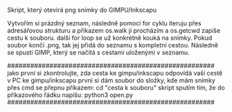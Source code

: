 Skript, který otevírá png snímky do GIMPU/Inkscapu

Vytvořím si prázdný seznam, následně pomocí for cyklu iteruju přes adresářovou strukturu a příkazem os.walk ji procházím a os.getcwd zapíše cestu k souboru. další for loop se už konkrétně kouká na snímky. Pokud soubor končí .png, tak jej přidá do seznamu s kompletní cestou. Následně se spustí GIMP, který se načítá s cestami uloženými v seznamu.

######################################################
jako první si zkontrolujte, zda cesta ke gimpu/inkscapu odpovídá vaší cestě v PC ke gimpu/inkscapu
první si dám soubor do složky, kde mám snímky
přes cmd se přepnu příkazem: cd "cesta k souboru"
skript sputím tím, že do příkazového řádku napíšu: python3 open.py
######################################################
